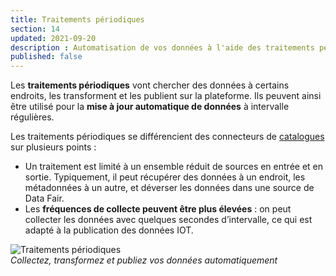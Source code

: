 ```yaml
---
title: Traitements périodiques
section: 14
updated: 2021-09-20
description : Automatisation de vos données à l'aide des traitements périodiques
published: false
---
```


Les **traitements périodiques** vont chercher des données à certains endroits, les transforment et les publient sur la plateforme.
Ils peuvent ainsi être utilisé pour la **mise à jour automatique de données** à intervalle régulières.

Les traitements périodiques se différencient des connecteurs de [catalogues](./user-guide/catalogues) sur plusieurs points :

* Un traitement est limité à un ensemble réduit de sources en entrée et en sortie. Typiquement, il peut récupérer des données à un endroit, les métadonnées à un autre, et déverser les données dans une source de Data Fair.
* Les **fréquences de collecte peuvent être plus élevées** : on peut collecter les données avec quelques secondes d’intervalle, ce qui est adapté à la publication des données IOT.

![Traitements périodiques](./images/user-guide/processings.jpg)  
*Collectez, transformez et publiez vos données automatiquement*
